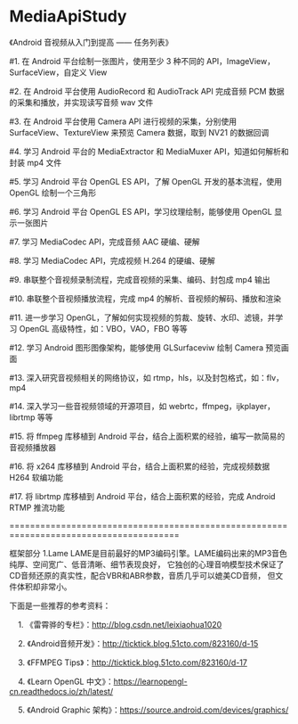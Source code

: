 # MediaApiStudy
《Android 音视频从入门到提高 —— 任务列表》

#1. 在 Android 平台绘制一张图片，使用至少 3 种不同的 API，ImageView，SurfaceView，自定义 View

#2. 在 Android 平台使用 AudioRecord 和 AudioTrack API 完成音频 PCM 数据的采集和播放，并实现读写音频 wav 文件

#3. 在 Android 平台使用 Camera API 进行视频的采集，分别使用 SurfaceView、TextureView 来预览 Camera 数据，取到 NV21 的数据回调

#4. 学习 Android 平台的 MediaExtractor 和 MediaMuxer API，知道如何解析和封装 mp4 文件

#5. 学习 Android 平台 OpenGL ES API，了解 OpenGL 开发的基本流程，使用 OpenGL 绘制一个三角形

#6. 学习 Android 平台 OpenGL ES API，学习纹理绘制，能够使用 OpenGL 显示一张图片

#7. 学习 MediaCodec API，完成音频 AAC 硬编、硬解

#8. 学习 MediaCodec API，完成视频 H.264 的硬编、硬解

#9. 串联整个音视频录制流程，完成音视频的采集、编码、封包成 mp4 输出

#10. 串联整个音视频播放流程，完成 mp4 的解析、音视频的解码、播放和渲染

#11. 进一步学习 OpenGL，了解如何实现视频的剪裁、旋转、水印、滤镜，并学习 OpenGL 高级特性，如：VBO，VAO，FBO 等等

#12. 学习 Android 图形图像架构，能够使用 GLSurfaceviw 绘制 Camera 预览画面

#13. 深入研究音视频相关的网络协议，如 rtmp，hls，以及封包格式，如：flv，mp4

#14. 深入学习一些音视频领域的开源项目，如 webrtc，ffmpeg，ijkplayer，librtmp 等等

#15. 将 ffmpeg 库移植到 Android 平台，结合上面积累的经验，编写一款简易的音视频播放器

#16. 将 x264 库移植到 Android 平台，结合上面积累的经验，完成视频数据 H264 软编功能

#17. 将 librtmp 库移植到 Android 平台，结合上面积累的经验，完成 Android RTMP 推流功能



=======================================================================================

框架部分
1.Lame
 LAME是目前最好的MP3编码引擎。LAME编码出来的MP3音色纯厚、空间宽广、低音清晰、细节表现良好，
 它独创的心理音响模型技术保证了CD音频还原的真实性，配合VBR和ABR参数，音质几乎可以媲美CD音频，
 但文件体积却非常小。

下面是一些推荐的参考资料：

    1. 《雷霄骅的专栏》：http://blog.csdn.net/leixiaohua1020

    2. 《Android音频开发》：http://ticktick.blog.51cto.com/823160/d-15

    3. 《FFMPEG Tips》：http://ticktick.blog.51cto.com/823160/d-17

    4. 《Learn OpenGL 中文》：https://learnopengl-cn.readthedocs.io/zh/latest/

    5. 《Android Graphic 架构》：https://source.android.com/devices/graphics/

